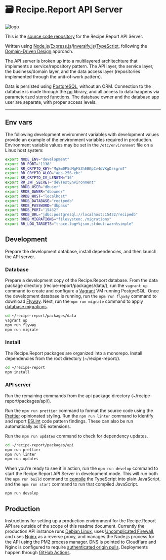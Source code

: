 # 🗃 Recipe.Report API Server  

![logo](https://user-images.githubusercontent.com/2879801/154334825-d5c4873c-0f43-42a7-a5a8-74a1d38163d3.svg)  

This is the [source code repository](https://github.com/nothingworksright/recipe-report/tree/main/packages/api) for the Recipe.Report API Server.  

Written using [Node.js](https://nodejs.org/)/[Express.js](https://expressjs.com/)/[Inversify.js](https://inversify.io/)/[TypeScript](https://www.typescriptlang.org/), following the [Domain-Driven Design](https://khalilstemmler.com/articles/domain-driven-design-intro/) approach.  

The API server is broken up into a multilayered architechture that implements a service/repository pattern. The API layer, the service layer, the business/domain layer, and the data access layer (repositories implemented through the unit-of-work pattern).  

Data is persisted using [PostgreSQL](https://www.postgresql.org/), without an ORM. Connection to the database is made through the [pg](https://github.com/brianc/node-postgres) library, and all access to data happens via parameterized [stored functions](https://www.postgresql.org/docs/current/xfunc.html). The database owner and the database app user are separate, with proper access levels.  

---  

## Env vars  

The following development environment variables with development values provide an example of the environment variables required in production. Environment variable values may be set in the `/etc/environment` file on a Linux host system:  

```bash
export NODE_ENV="development"
export RR_PORT="1138"
export RR_CRYPTO_KEY="MqSm0P5dMgFSZhEBKpCv4dVKgDrsgrmT"
export RR_CRYPTO_ALGO="aes-256-cbc"
export RR_CRYPTO_IV_LENGTH="16"
export RR_JWT_SECRET="devTestEnvironment"
export RRDB_USER="dbuser"
export RRDB_OWNER="dbowner"
export RRDB_HOST="localhost"
export RRDB_DATABASE="recipedb"
export RRDB_PASSWORD="dbpass"
export RRDB_PORT="15432"
export RRDB_URL="jdbc:postgresql://localhost:15432/recipedb"
export RRDB_MIGRATIONS="filesystem:./migrations"
export RR_LOG_TARGETS="trace.log+%json,stdout:warn%simple"
```

## Development  

Prepare the development database, install dependencies, and then launch the API server.  

### Database  

Prepare a development copy of the Recipe.Report database. From the data package directory (recipe-report/packages/data/), run the `vagrant up` command to create and configure a [Vagrant](https://www.vagrantup.com/intro) VM running PostgreSQL. Once the development database is running, run the `npm run flyway` command to download [Flyway](https://flywaydb.org/documentation/). Next, run the `npm run migrate` command to apply [database migrations](recipe-report/packages/data/migrations).  

```bash
cd ~/recipe-report/packages/data
vagrant up
npm run flyway
npm run migrate
```

### Install  

The Recipe.Report packages are organized into a monorepo. Install dependencies from the root directory (~/recipe-report/).  

```bash
cd ~/recipe-report
npm install
```

### API server  

Run the remaining commands from the api package directory (~/recipe-report/packages/api/).  

Run the `npm run prettier` command to format the source code using the [Prettier](https://prettier.io/docs/en/index.html) opinionated styling. Run the `npm run linter` command to identify and report [ESLint](https://eslint.org/docs/user-guide/getting-started) code pattern findings. These can also be run automatically as IDE extensions.  

Run the `npm run updates` command to check for dependency updates.  

```bash
cd ~/recipe-report/packages/api
npm run prettier
npm run linter
npm run updates
```

When you're ready to see it in action, run the `npm run develop` command to start the Recipe.Report API Server in development mode. This will run both the `npm run build` command to [compile](https://www.typescriptlang.org/docs/handbook/2/basic-types.html#tsc-the-typescript-compiler) the TypeScript into plain JavaScript, and the `npm run start` command to run that compiled JavaScript.  

```bash
npm run develop
```

## Production  

Instructions for setting up a production environment for the Recipe.Report API are outside of the scope of this readme document. Currently the production API instance runs [Debian Linux](https://www.debian.org/), uses [Uncomplicated Firewall](https://wiki.debian.org/Uncomplicated%20Firewall%20%28ufw%29), and uses [Nginx](https://www.nginx.com/) as a reverse proxy, and manages the Node.js process for the API using the PM2 process manager. DNS is pointed to Cloudflare and Nginx is configured to require [authenticated origin pulls](https://developers.cloudflare.com/ssl/origin-configuration/authenticated-origin-pull/). Deployments happen through [GitHub Actions](https://github.com/features/actions).  
